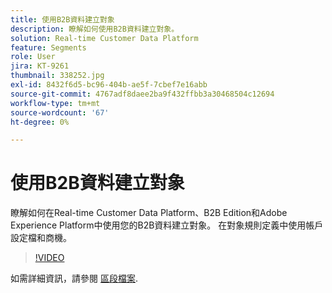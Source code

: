 ```yaml
---
title: 使用B2B資料建立對象
description: 瞭解如何使用B2B資料建立對象。
solution: Real-time Customer Data Platform
feature: Segments
role: User
jira: KT-9261
thumbnail: 338252.jpg
exl-id: 8432f6d5-bc96-404b-ae5f-7cbef7e16abb
source-git-commit: 4767adf8daee2ba9f432ffbb3a30468504c12694
workflow-type: tm+mt
source-wordcount: '67'
ht-degree: 0%

---
```


# 使用B2B資料建立對象

瞭解如何在Real-time Customer Data Platform、B2B Edition和Adobe Experience Platform中使用您的B2B資料建立對象。 在對象規則定義中使用帳戶設定檔和商機。

>[!VIDEO](https://video.tv.adobe.com/v/338252?quality=12&learn=on)

如需詳細資訊，請參閱 [區段檔案](https://experienceleague.adobe.com/docs/experience-platform/rtcdp/profile/profile-browse.html).
